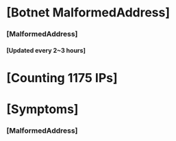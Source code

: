 # [Botnet MalformedAddress]
### [MalformedAddress]
#### [Updated every 2~3 hours]

# [Counting 1175 IPs]

# [Symptoms] 
###   [MalformedAddress]
